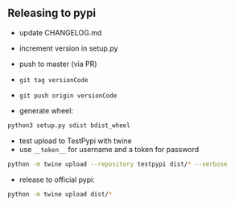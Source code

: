 ## Releasing to pypi

* update CHANGELOG.md
* increment version in setup.py
* push to master (via PR)
* `git tag versionCode`
* `git push origin versionCode`

* generate wheel:

```bash
python3 setup.py sdist bdist_wheel
```
* test upload to TestPypi with twine
* use `__token__` for username and a token for password

```bash
python -m twine upload --repository testpypi dist/* --verbose
```

* release to official pypi:

```bash
python -m twine upload dist/*
```

